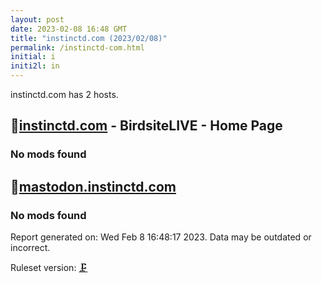 ```yaml
---
layout: post
date: 2023-02-08 16:48 GMT
title: "instinctd.com (2023/02/08)"
permalink: /instinctd-com.html
initial: i
initi2l: in
---
```


instinctd.com has 2 hosts.

## 🐘[instinctd.com](https://instinctd.com) - BirdsiteLIVE - Home Page

### No mods found

## 🐘[mastodon.instinctd.com](https://mastodon.instinctd.com)

### No mods found

Report generated on: Wed Feb  8 16:48:17 2023. Data may be outdated or incorrect.

Ruleset version: [🗜](/version-clamp)
